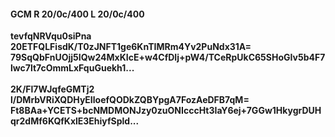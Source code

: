 #### GCM R 20/0c/400 L 20/0c/400
**tevfqNRVqu0siPna**<br/>**20ETFQLFisdK/T0zJNFT1ge6KnTIMRm4Yv2PuNdx31A=**<br/>**79SqQbFnUOjj5IQw24MxKIcE+w4CfDIj+pW4/TCeRpUkC65SHoGIv5b4F7lwc7lt7cOmmLxFquGuekh1...**<br/><br/>
**2K/Fl7WJqfeGMTj2**<br/>**l/DMrbVRiXQDHyEIloefQODkZQBYpgA7FozAeDFB7qM=**<br/>**Ft8BAa+YCETS+bcNMDMONJzy0zuONIcccHt3IaY6ej+7GGw1HkygrDUHqr2dMf6KQfKxlE3EhiyfSpld...**